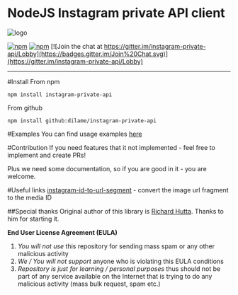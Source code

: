 # NodeJS Instagram private API client

![logo](https://cloud.githubusercontent.com/assets/1809268/15931032/2792427e-2e56-11e6-831e-ffab238cc4a2.png)

[![npm](https://img.shields.io/npm/dm/instagram-private-api.svg?maxAge=600)](https://www.npmjs.com/package/instagram-private-api)
[![npm](https://img.shields.io/npm/l/instagram-private-api.svg?maxAge=600)](https://github.com/huttarichard/instagram-private-api/blob/master/LICENSE)
[![Join the chat at https://gitter.im/instagram-private-api/Lobby](https://badges.gitter.im/Join%20Chat.svg)](https://gitter.im/instagram-private-api/Lobby)

---

#Install
From npm

```
npm install instagram-private-api
```

From github

```
npm install github:dilame/instagram-private-api
```

#Examples
You can find usage examples [here](examples)

#Contribution
If you need features that it not implemented - feel free to implement and create PRs!

Plus we need some documentation, so if you are good in it - you are welcome.

#Useful links
[instagram-id-to-url-segment](https://www.npmjs.com/package/instagram-id-to-url-segment) - convert the image url fragment to the media ID

##Special thanks
Original author of this library is [Richard Hutta](https://github.com/huttarichard). Thanks to him for starting it.

**End User License Agreement (EULA)**

1. _You will not use_ this repository for sending mass spam or any other malicious activity
2. _We / You will not support_ anyone who is violating this EULA conditions
3. _Repository is just for learning / personal purposes_ thus should not be part of any
   service available on the Internet that is trying to do any malicious activity (mass bulk request, spam etc.)
